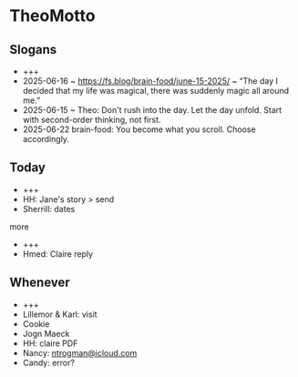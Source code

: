 # TheoMotto

## Slogans

* +++
* 2025-06-16 ~ <https://fs.blog/brain-food/june-15-2025/> ~ “The day I decided that my life was magical, there was suddenly magic all around me.”
* 2025-06-15 ~ Theo: Don't rush into the day. Let the day unfold. Start with second-order thinking, not first.
* 2025-06-22 brain-food: You become what you scroll. Choose accordingly.

## Today

* +++
* HH: Jane's story > send
* Sherrill: dates


more

* +++
* Hmed: Claire reply


## Whenever

* +++
* Lillemor & Karl: visit
* Cookie
* Jogn Maeck
* HH: claire PDF
* Nancy: <ntrogman@icloud.com>
* Candy: error?
